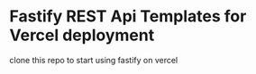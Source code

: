 # Fastify REST Api Templates for Vercel deployment

clone this repo to start using fastify on vercel